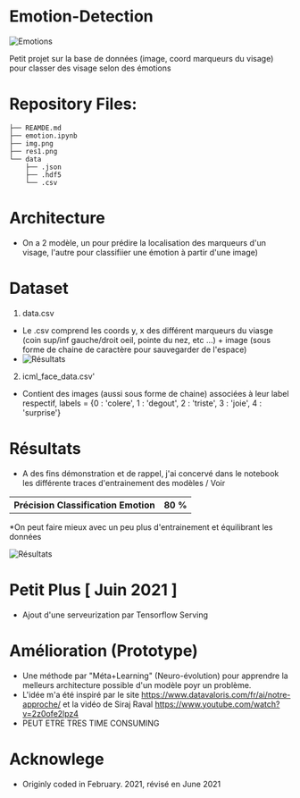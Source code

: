 # Emotion-Detection

![Emotions](https://cdn-images-1.medium.com/max/1600/1*6xp-IY-M8lEEEN0UuUBq0w.jpeg)

Petit projet sur la base de données (image, coord marqueurs du visage) pour classer des visage selon des émotions 

# Repository Files:
```
├── REAMDE.md
├── emotion.ipynb
├── img.png
├── res1.png
└── data
    ├── .json
    ├── .hdf5
    └── .csv
```

# Architecture

- On a 2 modèle, un pour prédire la localisation des marqueurs d'un visage, l'autre pour classifiier une émotion à partir d'une image)

# Dataset

1. data.csv
- Le .csv comprend les coords y, x des différent marqueurs du viasge (coin sup/inf gauche/droit oeil, pointe du nez, etc ...) + image (sous forme de chaine de caractère pour sauvegarder de l'espace)
- ![Résultats](https://github.com/Soren-Kierkegaard/Emotion-Detection/img.png)

2. icml_face_data.csv'
- Contient des images (aussi sous forme de chaine) associées à leur label respectif, labels = {0 : 'colere', 1 : 'degout', 2 : 'triste', 3 : 'joie', 4 : 'surprise'}

# Résultats

- A des fins démonstration et de rappel, j'ai concervé dans le notebook les différente traces d'entrainement des modèles / Voir

<table>
  <tr>
    <th> Précision Classification Emotion</th>
    <th> 80 % </th>
  </tr>
</table>

*On peut faire mieux avec un peu plus d'entrainement et équilibrant les données

![Résultats](https://github.com/Soren-Kierkegaard/Emotion-Detection/res1.png)

# Petit Plus [ Juin 2021 ]

- Ajout d'une serveurization par Tensorflow Serving

# Amélioration (Prototype)

- Une méthode par "Méta+Learning" (Neuro-évolution) pour apprendre la melleurs architecture possible d'un modèle poyr un problème.
- L'idée m'a été inspiré par le site https://www.datavaloris.com/fr/ai/notre-approche/ et la vidéo de Siraj Raval https://www.youtube.com/watch?v=2z0ofe2lpz4
- PEUT ETRE TRES TIME CONSUMING

# Acknowlege

- Originly coded in February. 2021, révisé en June 2021 
